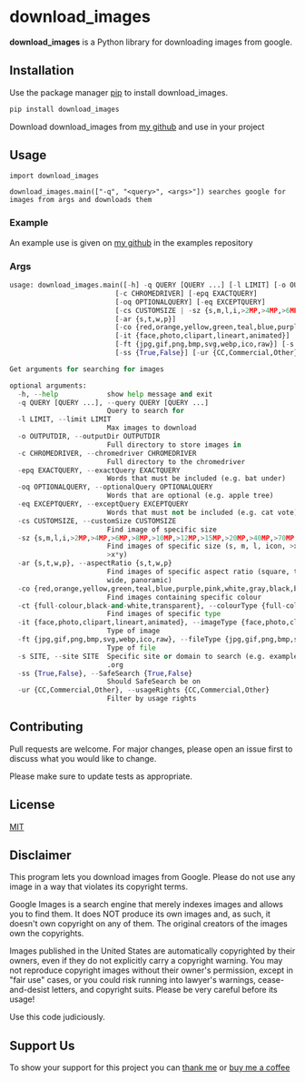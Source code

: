 # download_images

**download_images** is a Python library for downloading images from google.

## Installation

Use the package manager [pip](https://pip.pypa.io/en/stable/) to install download_images.

```bash
pip install download_images
```

Download download_images from [my github](https://github.com/Xarcrax/download_images) and use in your project

## Usage

```
import download_images

download_images.main(["-q", "<query>", <args>"]) searches google for images from args and downloads them
```

### Example
An example use is given on [my github](https://github.com/Xarcrax/download_images) in the examples repository

### Args

```python
usage: download_images.main([-h] -q QUERY [QUERY ...] [-l LIMIT] [-o OUTPUTDIR]
                          [-c CHROMEDRIVER] [-epq EXACTQUERY]
                          [-oq OPTIONALQUERY] [-eq EXCEPTQUERY]
                          [-cs CUSTOMSIZE | -sz {s,m,l,i,>2MP,>4MP,>6MP,>8MP,>10MP,>12MP,>15MP,>20MP,>40MP,>70MP,>400*300,>640*480,>800*600,>1024*768}]
                          [-ar {s,t,w,p}]
                          [-co {red,orange,yellow,green,teal,blue,purple,pink,white,gray,black,brown} | -ct {full-colour,black-and-white,transparent}]
                          [-it {face,photo,clipart,lineart,animated}]
                          [-ft {jpg,gif,png,bmp,svg,webp,ico,raw}] [-s SITE]
                          [-ss {True,False}] [-ur {CC,Commercial,Other}])

Get arguments for searching for images

optional arguments:
  -h, --help            show help message and exit
  -q QUERY [QUERY ...], --query QUERY [QUERY ...]
                        Query to search for
  -l LIMIT, --limit LIMIT
                        Max images to download
  -o OUTPUTDIR, --outputDir OUTPUTDIR
                        Full directory to store images in
  -c CHROMEDRIVER, --chromedriver CHROMEDRIVER
                        Full directory to the chromedriver
  -epq EXACTQUERY, --exactQuery EXACTQUERY
                        Words that must be included (e.g. bat under)
  -oq OPTIONALQUERY, --optionalQuery OPTIONALQUERY
                        Words that are optional (e.g. apple tree)
  -eq EXCEPTQUERY, --exceptQuery EXCEPTQUERY
                        Words that must not be included (e.g. cat vote)
  -cs CUSTOMSIZE, --customSize CUSTOMSIZE
                        Find image of specific size
  -sz {s,m,l,i,>2MP,>4MP,>6MP,>8MP,>10MP,>12MP,>15MP,>20MP,>40MP,>70MP,>400*300,>640*480,>800*600,>1024*768}, --size {s,m,l,i,>2MP,>4MP,>6MP,>8MP,>10MP,>12MP,>15MP,>20MP,>40MP,>70MP,>400*300,>640*480,>800*600,>1024*768}
                        Find images of specific size (s, m, l, icon, >x MP,
                        >x*y)
  -ar {s,t,w,p}, --aspectRatio {s,t,w,p}
                        Find images of specific aspect ratio (square, tall,
                        wide, panoramic)
  -co {red,orange,yellow,green,teal,blue,purple,pink,white,gray,black,brown}, --colour {red,orange,yellow,green,teal,blue,purple,pink,white,gray,black,brown}
                        Find images containing specific colour
  -ct {full-colour,black-and-white,transparent}, --colourType {full-colour,black-and-white,transparent}
                        Find images of specific type
  -it {face,photo,clipart,lineart,animated}, --imageType {face,photo,clipart,lineart,animated}
                        Type of image
  -ft {jpg,gif,png,bmp,svg,webp,ico,raw}, --fileType {jpg,gif,png,bmp,svg,webp,ico,raw}
                        Type of file
  -s SITE, --site SITE  Specific site or domain to search (e.g. example.com,
                        .org
  -ss {True,False}, --SafeSearch {True,False}
                        Should SafeSearch be on
  -ur {CC,Commercial,Other}, --usageRights {CC,Commercial,Other}
                        Filter by usage rights
```

## Contributing
Pull requests are welcome. For major changes, please open an issue first to discuss what you would like to change.

Please make sure to update tests as appropriate.

## License

[MIT](https://choosealicense.com/licenses/mit/)

## Disclaimer
This program lets you download images from Google. Please do not use any image in a way that violates its copyright terms. 

Google Images is a search engine that merely indexes images and allows you to find them. It does NOT produce its own images and, as such, it doesn't own copyright on any of them. The original creators of the images own the copyrights.

Images published in the United States are automatically copyrighted by their owners, even if they do not explicitly carry a copyright warning. You may not reproduce copyright images without their owner's permission, except in "fair use" cases, or you could risk running into lawyer's warnings, cease-and-desist letters, and copyright suits. Please be very careful before its usage! 

Use this code judiciously.

## Support Us
To show your support for this project you can [thank me](https://saythanks.io/to/akhilesh.chandorkar%40gmail.com) or [buy me a coffee](https://ko-fi.com/xarcrax)
